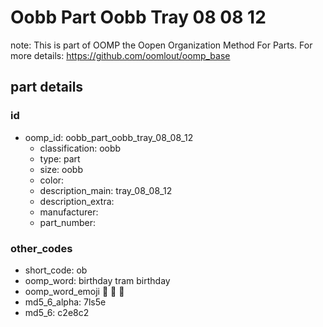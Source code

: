 # Oobb Part Oobb Tray 08 08 12  

note: This is part of OOMP the Oopen Organization Method For Parts. For more details: https://github.com/oomlout/oomp_base

##  part details





### id
* oomp_id: oobb_part_oobb_tray_08_08_12
  * classification: oobb
  * type: part
  * size: oobb
  * color: 
  * description_main: tray_08_08_12
  * description_extra: 
  * manufacturer: 
  * part_number: 

### other_codes
* short_code: ob
* oomp_word: birthday tram birthday
* oomp_word_emoji :birthday: :tram: :birthday:
* md5_6_alpha: 7ls5e
* md5_6: c2e8c2
